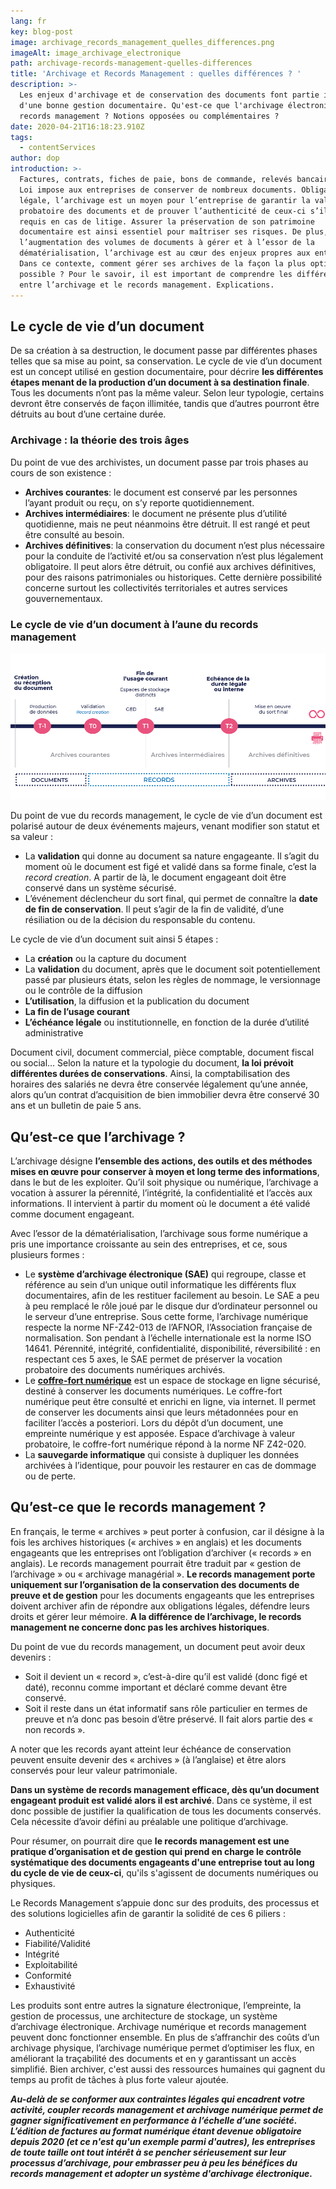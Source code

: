 ```yaml
---
lang: fr
key: blog-post
image: archivage_records_management_quelles_differences.png
imageAlt: image_archivage_electronique
path: archivage-records-management-quelles-differences
title: 'Archivage et Records Management : quelles différences ? '
description: >-
  Les enjeux d'archivage et de conservation des documents font partie intégrante
  d'une bonne gestion documentaire. Qu'est-ce que l'archivage électronique et le
  records management ? Notions opposées ou complémentaires ?
date: 2020-04-21T16:18:23.910Z
tags:
  - contentServices
author: dop
introduction: >-
  Factures, contrats, fiches de paie, bons de commande, relevés bancaires… La
  Loi impose aux entreprises de conserver de nombreux documents. Obligation
  légale, l’archivage est un moyen pour l’entreprise de garantir la valeur
  probatoire des documents et de prouver l’authenticité de ceux-ci s’ils sont
  requis en cas de litige. Assurer la préservation de son patrimoine
  documentaire est ainsi essentiel pour maîtriser ses risques. De plus, face à
  l’augmentation des volumes de documents à gérer et à l’essor de la
  dématérialisation, l’archivage est au cœur des enjeux propres aux entreprises.
  Dans ce contexte, comment gérer ses archives de la façon la plus optimale
  possible ? Pour le savoir, il est important de comprendre les différences
  entre l’archivage et le records management. Explications.
---
```

## Le cycle de vie d’un document

De sa création à sa destruction, le document passe par différentes phases telles que sa mise au point, sa conservation. Le cycle de vie d’un document est un concept utilisé en gestion documentaire, pour décrire **les différentes étapes menant de la production d’un document à sa destination finale**. Tous les documents n’ont pas la même valeur. Selon leur typologie, certains devront être conservés de façon illimitée, tandis que d’autres pourront être détruits au bout d’une certaine durée.

### Archivage : la théorie des trois âges

Du point de vue des archivistes, un document passe par trois phases au cours de son existence :

* **Archives courantes**: le document est conservé par les personnes l’ayant produit ou reçu, on s’y reporte quotidiennement.
* **Archives intermédiaires**: le document ne présente plus d’utilité quotidienne, mais ne peut néanmoins être détruit. Il est rangé et peut être consulté au besoin.
* **Archives définitives**: la conservation du document n’est plus nécessaire pour la conduite de l’activité et/ou sa conservation n’est plus légalement obligatoire. Il peut alors être détruit, ou confié aux archives définitives, pour des raisons patrimoniales ou historiques. Cette dernière possibilité concerne surtout les collectivités territoriales et autres services gouvernementaux.

### Le cycle de vie d’un document à l’aune du records management

![Schéma_cycle_de_vie_document_archivage_records](archivage_records_management_schema_rogne.png "Cycle de vie d'un document engageant")

Du point de vue du records management, le cycle de vie d’un document est polarisé autour de deux événements majeurs, venant modifier son statut et sa valeur :

* La **validation** qui donne au document sa nature engageante. Il s’agit du moment où le document est figé et validé dans sa forme finale, c’est la *record creation*. A partir de là, le document engageant doit être conservé dans un système sécurisé.
* L’événement déclencheur du sort final, qui permet de connaître la **date de fin de conservation**. Il peut s’agir de la fin de validité, d’une résiliation ou de la décision du responsable du contenu.

Le cycle de vie d’un document suit ainsi 5 étapes :

* La **création** ou la capture du document
* La **validation** du document, après que le document soit potentiellement passé par plusieurs états, selon les règles de nommage, le versionnage ou le contrôle de la diffusion
* **L’utilisation**, la diffusion et la publication du document
* **La fin de l’usage courant**
* **L’échéance légale** ou institutionnelle, en fonction de la durée d’utilité administrative

Document civil, document commercial, pièce comptable, document fiscal ou social… Selon la nature et la typologie du document, **la loi prévoit différentes durées de conservations**. Ainsi, la comptabilisation des horaires des salariés ne devra être conservée légalement qu’une année, alors qu’un contrat d’acquisition de bien immobilier devra être conservé 30 ans et un bulletin de paie 5 ans.

## Qu’est-ce que l’archivage ?

L’archivage désigne **l’ensemble des actions, des outils et des méthodes mises en œuvre pour conserver à moyen et long terme des informations**, dans le but de les exploiter. Qu’il soit physique ou numérique, l’archivage a vocation à assurer la pérennité, l’intégrité, la confidentialité et l’accès aux informations. Il intervient à partir du moment où le document a été validé comme document engageant.

Avec l’essor de la dématérialisation, l’archivage sous forme numérique a pris une importance croissante au sein des entreprises, et ce, sous plusieurs formes :

* Le **système d’archivage électronique (SAE)** qui regroupe, classe et référence au sein d’un unique outil informatique les différents flux documentaires, afin de les restituer facilement au besoin. Le SAE a peu à peu remplacé le rôle joué par le disque dur d’ordinateur personnel ou le serveur d’une entreprise. Sous cette forme, l’archivage numérique respecte la norme NF-Z42-013 de l’AFNOR, l’Association française de normalisation. Son pendant à l’échelle internationale est la norme ISO 14641. Pérennité, intégrité, confidentialité, disponibilité, réversibilité : en respectant ces 5 axes, le SAE permet de préserver la vocation probatoire des documents numériques archivés.
* Le **[coffre-fort numérique](https://blog-consulting-and-integration.tessi.eu/posts/coffre-fort-numerique-cas-utilisation-en-entreprise-et-guide-pour-choisir)** est un espace de stockage en ligne sécurisé, destiné à conserver les documents numériques. Le coffre-fort numérique peut être consulté et enrichi en ligne, via internet. Il permet de conserver les documents ainsi que leurs métadonnées pour en faciliter l’accès a posteriori. Lors du dépôt d’un document, une empreinte numérique y est apposée. Espace d’archivage à valeur probatoire, le coffre-fort numérique répond à la norme NF Z42-020.
* La **sauvegarde informatique** qui consiste à dupliquer les données archivées à l’identique, pour pouvoir les restaurer en cas de dommage ou de perte.

## Qu’est-ce que le records management ?

En français, le terme « archives » peut porter à confusion, car il désigne à la fois les archives historiques (« archives » en anglais) et les documents engageants que les entreprises ont l’obligation d’archiver (« records » en anglais). Le records management pourrait être traduit par « gestion de l’archivage » ou « archivage managérial ». **Le records management porte uniquement sur l’organisation de la conservation des documents de preuve et de gestion** pour les documents engageants que les entreprises doivent archiver afin de répondre aux obligations légales, défendre leurs droits et gérer leur mémoire. **A la différence de l’archivage, le records management ne concerne donc pas les archives historiques**.

Du point de vue du records management, un document peut avoir deux devenirs :

* Soit il devient un « record », c’est-à-dire qu’il est validé (donc figé et daté), reconnu comme important et déclaré comme devant être conservé.
* Soit il reste dans un état informatif sans rôle particulier en termes de preuve et n’a donc pas besoin d’être préservé. Il fait alors partie des « non records ».

A noter que les records ayant atteint leur échéance de conservation peuvent ensuite devenir des « archives » (à l’anglaise) et être alors conservés pour leur valeur patrimoniale.

**Dans un système de records management efficace, dès qu’un document engageant produit est validé alors il est archivé**. Dans ce système, il est donc possible de justifier la qualification de tous les documents conservés. Cela nécessite d’avoir défini au préalable une politique d’archivage.

Pour résumer, on pourrait dire que **le records management est une pratique d’organisation et de gestion qui prend en charge le contrôle systématique des documents engageants d'une entreprise tout au long du cycle de vie de ceux-ci**, qu'ils s'agissent de documents numériques ou physiques.

Le Records Management s’appuie donc sur des produits, des processus et des solutions logicielles afin de garantir la solidité de ces 6 piliers :

* Authenticité
* Fiabilité/Validité
* Intégrité
* Exploitabilité
* Conformité
* Exhaustivité

Les produits sont entre autres la signature électronique, l’empreinte, la gestion de processus, une architecture de stockage, un système d’archivage électronique. Archivage numérique et records management peuvent donc fonctionner ensemble. En plus de s’affranchir des coûts d’un archivage physique, l’archivage numérique permet d’optimiser les flux, en améliorant la traçabilité des documents et en y garantissant un accès simplifié. Bien archiver, c'est aussi des ressources humaines qui gagnent du temps au profit de tâches à plus forte valeur ajoutée.

***Au-delà de se conformer aux contraintes légales qui encadrent votre activité, coupler records management et archivage numérique permet de gagner significativement en performance à l’échelle d’une société. L’édition de factures au format numérique étant devenue obligatoire depuis 2020 (et ce n'est qu'un exemple parmi d'autres), les entreprises de toute taille ont tout intérêt à se pencher sérieusement sur leur processus d’archivage, pour embrasser peu à peu les bénéfices du records management et adopter un système d'archivage électronique.***